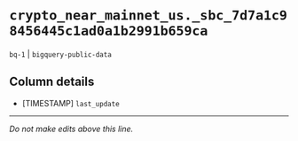 # `crypto_near_mainnet_us._sbc_7d7a1c98456445c1ad0a1b2991b659ca`
`bq-1` | `bigquery-public-data`

## Column details
* [TIMESTAMP] `last_update`

-------------------------------------------------------------------------------
*Do not make edits above this line.*
